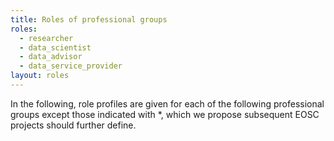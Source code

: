 ```yaml
---
title: Roles of professional groups
roles: 
  - researcher
  - data_scientist
  - data_advisor
  - data_service_provider
layout: roles
---
```


In the following, role profiles are given for each of the following professional groups except those indicated with *, which we propose subsequent EOSC projects should further define.
